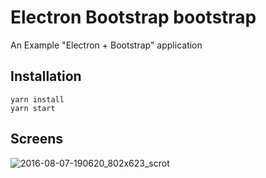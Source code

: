 # Electron Bootstrap bootstrap

An Example "Electron + Bootstrap" application

## Installation

    yarn install
    yarn start
    
## Screens

![2016-08-07-190620_802x623_scrot](https://cloud.githubusercontent.com/assets/33978/17466289/3b4651a2-5cd2-11e6-825e-16e9ca9e6e69.png)
